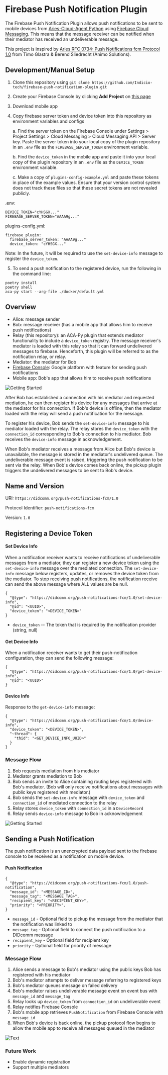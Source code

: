 Firebase Push Notification Plugin
=======================================

The Firebase Push Notification Plugin allows push notifications to be sent to mobile devices from [Aries-Cloud-Agent Python](https://github.com/hyperledger/aries-cloudagent-python) using [Firebase Cloud Messaging](https://firebase.google.com/docs/cloud-messaging). This means that the message receiver can be notified when their mediator has received an undeliverable message.

This project is inspired by [Aries RFC 0734: Push Notifications fcm Protocol 1.0](https://github.com/blu3beri/aries-rfcs/tree/feat/push-notifications-android/features/0734-push-notifications-fcm) from Timo Glastra & Berend Sliedrecht (Animo Solutions).

## Development/Manual Setup

1. Clone this repository using `git clone https://github.com/Indicio-tech/firebase-push-notification-plugin.git`

2. Create your Firebase Console by clicking **Add Project** on [this page](https://console.firebase.google.com/)

3. Download mobile app

4. Copy firebase server token and device token into this repository as environment variables and configs

    a. Find the server token on the Firebase Console under Settings > Project Settings > Cloud Messaging > Cloud Messaging API > Server key. Paste the server token into your local copy of the plugin repository in an `.env` file as the `FIREBASE_SERVER_TOKEN` environment variable.

    b. Find the `device_token` in the mobile app and paste it into your local copy of the plugin repository in an `.env` file as the `DEVICE_TOKEN` environment variable.

    c. Make a copy of `plugins-config-example.yml` and paste these tokens in place of the example values. Ensure that your version control system does not track these files so that these secret tokens are not revealed publicly.

.env:
```
DEVICE_TOKEN="cYHSGX..."
FIREBASE_SERVER_TOKEN="AAAA9g..."
```


plugins-config.yml:
```
firebase_plugin:
  firebase_server_token: "AAAA9g..."
  device_token: "cYHSGX..."
```

Note: In the future, it will be required to use the `set-device-info` message to register the `device_token`.

5. To send a push notification to the registered device, run the following in the command line:

```
poetry install
poetry shell
aca-py start --arg-file ./docker/default.yml
```


## Overview
* Alice: message sender
* Bob: message receiver (has a mobile app that allows him to receive push notifications)
* Relay (this repository): an ACA-Py plugin that extends mediator functionality to include a `device_token` registry. The message receiver's mediator is loaded with this relay so that it can forward undelivered messages to firebase. Henceforth, this plugin will be referred to as the notification relay, or relay.
* Mediator: the mediator for Bob
* [Firebase Console](https://console.firebase.google.com/): Google platform with feature for sending push notifications
* Mobile app: Bob's app that allows him to receive push notifications


![Getting Started](./images/entities.png)


After Bob has established a connection with his mediator and requested mediation, he can then register his device for any messages that arrive at the mediator for his connection. If Bob's device is offline, then the mediator loaded with the relay will send a push notification for the message.

To register his device, Bob sends the `set-device-info` message to his mediator loaded with the relay. The relay stores the `device_token` with the `connection_id` corresponding to Bob's connection to his mediator. Bob receives the `device-info` message in acknowledgement.

When Bob's mediator receives a message from Alice but Bob's device is unavailable, the message is stored in the mediator's undelivered queue. The undeliverable message event is raised, triggering the push notification to be sent via the relay. When Bob's device comes back online, the pickup plugin triggers the undelivered messages to be sent to Bob's device.




## Name and Version
URI: `https://didcomm.org/push-notifications-fcm/1.0`

Protocol Identifier: `push-notifications-fcm`

Version: `1.0`


## Registering a Device Token

#### Set Device Info
When a notification receiver wants to receive notifications of undeliverable messages from a mediator, they can register a new device token using the `set-device-info` message over the mediated connection. The `set-device-info` message below registers, updates, or removes the device token from the mediator. To stop receiving push notifications, the notification receive can send the above message where ALL values are be null.

```
{
  "@type": "https://didcomm.org/push-notifications-fcm/1.0/set-device-info",
  "@id": "<UUID>",
  "device_token": "<DEVICE_TOKEN>"
}
```
* `device_token` -- The token that is required by the notification provider (string, null)


#### Get Device Info
When a notification receiver wants to get their push-notification configuration, they can send the following message:
```
{
  "@type": "https://didcomm.org/push-notifications-fcm/1.0/get-device-info",
  "@id": "<UUID>"
}
```

#### Device Info
Response to the `get-device-info` message:
```
{
  "@type": "https://didcomm.org/push-notifications-fcm/1.0/device-info",
  "device_token": "<DEVICE_TOKEN>",
  "~thread": {
    "thid": "<GET_DEVICE_INFO_UUID>"
  }
}
```

### Message Flow

1. Bob requests mediation from his mediator
2. Mediator grants mediation to Bob
3. Bob sends an invite to Alice containing routing keys registered with Bob's mediator. (Bob will only receive notifications about messages with public keys registered with mediator.)
4. Bob sends the `set-device-info` message with `device_token` and `connection_id` of mediated connection to the relay
5. Relay stores `device_token` with `connection_id` in a `DeviceRecord`
6. Relay sends `device-info` message to Bob in acknowledgement

![Getting Started](./images/device-info-diagram.svg)


## Sending a Push Notification

The push notification is an unencrypted data payload sent to the firebase console to be received as a notification on mobile device.

#### Push Notification
```
{
  "@type": "https://didcomm.org/push-notifications-fcm/1.0/push-notification",
  "message_id": "<MESSAGE_ID>",
  "message_tag": "<MESSAGE_TAG>",
  "recipient_key": "<RECIPIENT_KEY>",
  "priority": "<PRIORITY>",
}
```

* `message_id` - Optional field to pickup the message from the mediator that the notification was linked to
* `message_tag` - Optional field to connect the push notification to a DIDcomm message
* `recipient_key` - Optional field for recipient key
* `priority` - Optional field for priority of message

### Message Flow


1. Alice sends a message to Bob's mediator using the public keys Bob has registered with his mediator
2. Bob's mediator attempts to deliver message referring to registered keys
3. Bob's mediator queues message on failed delivery
4. Bob's mediator raises undeliverable message event on event bus with `message_id` and `message_tag`
5. Relay looks up `device_token` from `connection_id` on undeliverable event
6. Relay notifies Firebase Console
7. Bob's mobile app retrieves `PushNotification` from Firebase Console with `message_id`
8. When Bob's device is back online, the pickup protocol flow begins to allow the mobile app to receive all messages queued in the mediator

![Text](./images/push-notification-diagram.svg)

### Future Work
* Enable dynamic registration
* Support multiple mediators